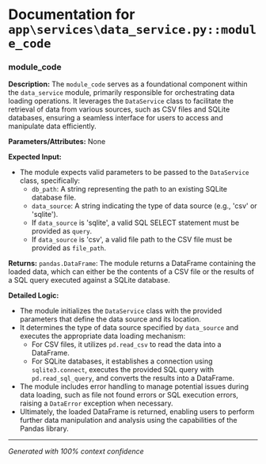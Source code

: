 # Documentation for `app\services\data_service.py::module_code`

### module_code

**Description:**
The `module_code` serves as a foundational component within the `data_service` module, primarily responsible for orchestrating data loading operations. It leverages the `DataService` class to facilitate the retrieval of data from various sources, such as CSV files and SQLite databases, ensuring a seamless interface for users to access and manipulate data efficiently.

**Parameters/Attributes:**
None

**Expected Input:**
- The module expects valid parameters to be passed to the `DataService` class, specifically:
  - `db_path`: A string representing the path to an existing SQLite database file.
  - `data_source`: A string indicating the type of data source (e.g., 'csv' or 'sqlite').
  - If `data_source` is 'sqlite', a valid SQL SELECT statement must be provided as `query`.
  - If `data_source` is 'csv', a valid file path to the CSV file must be provided as `file_path`.

**Returns:**
`pandas.DataFrame`: The module returns a DataFrame containing the loaded data, which can either be the contents of a CSV file or the results of a SQL query executed against a SQLite database.

**Detailed Logic:**
- The module initializes the `DataService` class with the provided parameters that define the data source and its location.
- It determines the type of data source specified by `data_source` and executes the appropriate data loading mechanism:
  - For CSV files, it utilizes `pd.read_csv` to read the data into a DataFrame.
  - For SQLite databases, it establishes a connection using `sqlite3.connect`, executes the provided SQL query with `pd.read_sql_query`, and converts the results into a DataFrame.
- The module includes error handling to manage potential issues during data loading, such as file not found errors or SQL execution errors, raising a `DataError` exception when necessary.
- Ultimately, the loaded DataFrame is returned, enabling users to perform further data manipulation and analysis using the capabilities of the Pandas library.

---
*Generated with 100% context confidence*
